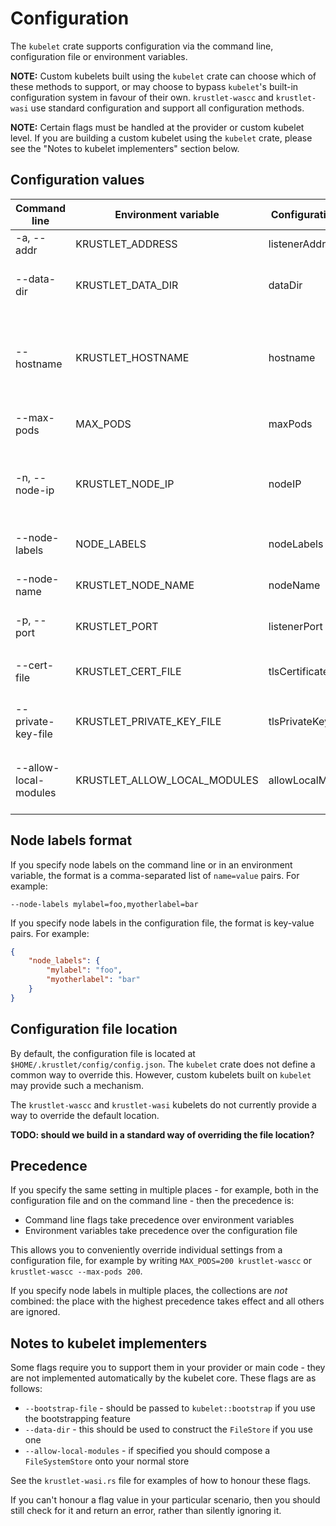 # Configuration

The `kubelet` crate supports configuration via the command line, configuration file or
environment variables.

**NOTE:** Custom kubelets built using the `kubelet` crate can choose which of
these methods to support, or may choose to bypass `kubelet`'s built-in
configuration system in favour of their own. `krustlet-wascc` and
`krustlet-wasi` use standard configuration and support all configuration methods.

**NOTE:** Certain flags must be handled at the provider or custom kubelet level. If you
are building a custom kubelet using the `kubelet` crate, please see the "Notes to 
kubelet implementers" section below.

## Configuration values

| Command line       | Environment variable      | Configuration file | Description                                                                                                                                                                                            |
|--------------------|---------------------------|--------------------|--------------------------------------------------------------------------------------------------------------------------------------------------------------------------------------------------------|
| -a, --addr         | KRUSTLET_ADDRESS          | listenerAddress    | The address on which the kubelet should listen                                                                                                                                                         |
| --data-dir         | KRUSTLET_DATA_DIR         | dataDir            | The path under which the kubelet should store data (e.g. logs, container images, etc.). The default is `$HOME/.krustlet`                                                                               |
| --hostname         | KRUSTLET_HOSTNAME         | hostname           | The name of the host where the kubelet runs. Defaults to the hostname of the machine where the kubelet is running; pass this if the name in the TLS certificate does not match the actual machine name |
| --max-pods         | MAX_PODS                  | maxPods            | The maximum number of pods to schedule on the kubelet at any one time. The default is 110                                                                                                              |
| -n, --node-ip      | KRUSTLET_NODE_IP          | nodeIP             | The IP address of the node registered with the Kubernetes master. Defaults to the IP address of the kubelet hostname, as obtained from DNS                                                             |
| --node-labels      | NODE_LABELS               | nodeLabels         | The labels to apply to the node when it registers in the cluster. See below for format                                                                                                                 |
| --node-name        | KRUSTLET_NODE_NAME        | nodeName           | The name by which to refer to the kubelet node in Kubernetes. Defaults to the hostname                                                                                                                 |
| -p, --port         | KRUSTLET_PORT             | listenerPort       | The port on which the kubelet should listen. The default is 3000                                                                                                                                       |
| --cert-file        | KRUSTLET_CERT_FILE        | tlsCertificateFile | The path to the TLS certificate for the kubelet. The default is `(data directory)/config/krustlet.crt`                                                                                                 |
| --private-key-file | KRUSTLET_PRIVATE_KEY_FILE | tlsPrivateKeyFile  | The path to the private key for the TLS certificate. The default is `(data directory)/config/krustlet.key`                                                                                             |
| --allow-local-modules | KRUSTLET_ALLOW_LOCAL_MODULES | allowLocalModules | If true, the kubelet should recognise references prefixed with 'fs' as indicating a filesystem path rather than a registry location |

## Node labels format

If you specify node labels on the command line or in an environment variable,
the format is a comma-separated list of `name=value` pairs. For example:

```
--node-labels mylabel=foo,myotherlabel=bar
```

If you specify node labels in the configuration file, the format is key-value
pairs. For example:

```json
{
    "node_labels": {
        "mylabel": "foo",
        "myotherlabel": "bar"
    }
}
```

## Configuration file location

By default, the configuration file is located at `$HOME/.krustlet/config/config.json`.
The `kubelet` crate does not define a common way to override this.  However,
custom kubelets built on `kubelet` may provide such a mechanism.

The `krustlet-wascc` and `krustlet-wasi` kubelets do not currently provide
a way to override the default location.

**TODO: should we build in a standard way of overriding the file location?**

## Precedence

If you specify the same setting in multiple places - for example, both in
the configuration file and on the command line - then the precedence is:

* Command line flags take precedence over environment variables
* Environment variables take precedence over the configuration file

This allows you to conveniently override individual settings from a
configuration file, for example by writing `MAX_PODS=200 krustlet-wascc` or
`krustlet-wascc --max-pods 200`.

If you specify node labels in multiple places, the collections are _not_
combined: the place with the highest precedence takes effect and all others
are ignored.

## Notes to kubelet implementers

Some flags require you to support them in your provider or main code - they are
not implemented automatically by the kubelet core. These flags are as follows:

* `--bootstrap-file` - should be passed to `kubelet::bootstrap` if you use the
  bootstrapping feature
* `--data-dir` - this should be used to construct the `FileStore` if you use one
* `--allow-local-modules` - if specified you should compose a `FileSystemStore`
  onto your normal store

See the `krustlet-wasi.rs` file for examples of how to honour these flags.

If you can't honour a flag value in your particular scenario, then you should
still check for it and return an error, rather than silently ignoring it.

